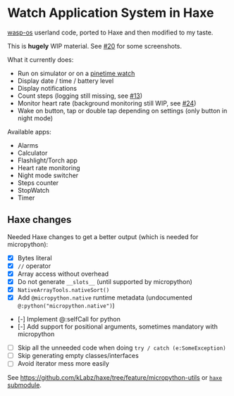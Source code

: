# Watch Application System in Haxe

[wasp-os](https://github.com/daniel-thompson/wasp-os) userland code, ported to Haxe and then modified to my taste.

This is **hugely** WIP material. See [#20](/../../issues/20) for some screenshots.

What it currently does:
* Run on simulator or on a [pinetime watch](https://www.pine64.org/pinetime/)
* Display date / time / battery level
* Display notifications
* Count steps (logging still missing, see [#13](/../../issues/13))
* Monitor heart rate (background monitoring still WIP, see [#24](/../../issues/24))
* Wake on button, tap or double tap depending on settings (only button in night mode)

Available apps:
* Alarms
* Calculator
* Flashlight/Torch app
* Heart rate monitoring
* Night mode switcher
* Steps counter
* StopWatch
* Timer

## Haxe changes

Needed Haxe changes to get a better output (which is needed for micropython):

* [x] Bytes literal
* [x] `//` operator
* [x] Array access without overhead
* [x] Do not generate `__slots__` (until supported by micropython)
* [x] `NativeArrayTools.nativeSort()`
* [x] Add `@micropython.native` runtime metadata (undocumented `@:python("micropython.native")`)
* [-] Implement @:selfCall for python
* [-] Add support for positional arguments, sometimes mandatory with micropython
* [ ] Skip all the unneeded code when doing `try / catch (e:SomeException)`
* [ ] Skip generating empty classes/interfaces
* [ ] Avoid iterator mess more easily

See https://github.com/kLabz/haxe/tree/feature/micropython-utils or [`haxe` submodule](./haxe).

